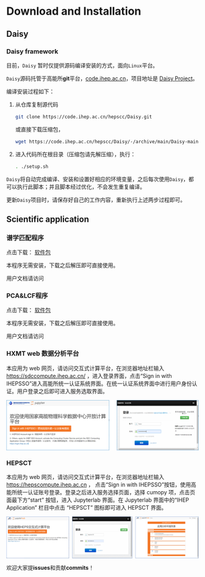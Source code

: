 # Download and Installation

## Daisy 

### Daisy framework

目前，`Daisy` 暂时仅提供源码编译安装的方式，面向`Linux`平台。

`Daisy`源码托管于高能所**git**平台，[code.ihep.ac.cn](https://code.ihep.ac.cn)，项目地址是 [Daisy Project](https://code.ihep.ac.cn/hepscc/Daisy)。

编译安装过程如下：

1. 从仓库复制源代码
   ```bash
   git clone https://code.ihep.ac.cn/hepscc/Daisy.git
   ```
   或直接下载压缩包，
   ```bash
   wget https://code.ihep.ac.cn/hepscc/Daisy/-/archive/main/Daisy-main.tar.gz
   ```

2. 进入代码所在根目录（压缩包请先解压缩），执行：
   ```bash
   . ./setup.sh
   ```

`Daisy`将自动完成编译、安装和设置好相应的环境变量，之后每次使用`Daisy`，都可以执行此脚本；并且脚本经过优化，不会发生重复编译。

更新`Daisy`项目时，请保存好自己的工作内容，重新执行上述两步过程即可。

## Scientific application

### 谱学匹配程序

点击下载： [软件包](https://docs.ihep.ac.cn/link/AA9C3A30188A4945F9BAE364E8541AA95C)

本程序无需安装，下载之后解压即可直接使用。

用户文档请访问 [](../tutorial/XASmatch.md)

### PCA&LCF程序

点击下载： [软件包](https://docs.ihep.ac.cn/link/AAF9A02D2FDEF64AED9BB07E00D1414ED4)

本程序无需安装，下载之后解压即可直接使用。

用户文档请访问 [](../tutorial/XASpcalcf.md)

### HXMT web 数据分析平台

本应用为 web 网页，请访问交互式计算平台，在浏览器地址栏输入 https://sdccompute.ihep.ac.cn/ ，进入登录界面，点击“Sign in with IHEPSSO”进入高能所统一认证系统界面。在统一认证系统界面中进行用户身份认证。用户登录之后即可进入服务选取界面。

<img src="../images/astronomy/login.png" align=center />

### HEPSCT

本应用为 web 网页，请访问交互式计算平台，在浏览器地址栏输入 https://hepscompute.ihep.ac.cn ， 点击“Sign in with IHEPSSO”按钮，使用高能所统一认证账号登录。登录之后进入服务选择页面，选择 cumopy 项，点击页面最下方“start” 按钮，进入 Jupyterlab 界面。在 Jupyterlab 界面中的“IHEP Application” 栏目中点击 “HEPSCT” 图标即可进入 HEPSCT 界面。

<img src="../images/imaging/login.png" align=center />




欢迎大家提**issues**和贡献**commits**！

